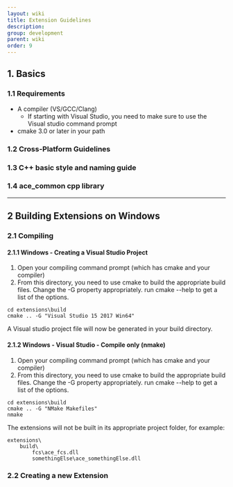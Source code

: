 ```yaml
---
layout: wiki
title: Extension Guidelines
description: 
group: development
parent: wiki
order: 9
---
```


## 1. Basics

### 1.1 Requirements

- A compiler (VS/GCC/Clang) 
    - If starting with Visual Studio, you need to make sure to use the Visual studio command prompt
- cmake 3.0 or later in your path

### 1.2 Cross-Platform Guidelines

### 1.3 C++ basic style and naming guide

### 1.4 ace_common cpp library

---

## 2 Building Extensions on Windows

###  2.1 Compiling 

####  2.1.1 Windows - Creating a Visual Studio Project
1. Open your compiling command prompt (which has cmake and your compiler)
2. From this directory, you need to use cmake to build the appropriate build files. Change the -G property appropriately. run cmake --help to get a list of the options.

```
cd extensions\build
cmake .. -G "Visual Studio 15 2017 Win64"
```

A Visual studio project file will now be generated in your build directory.

#### 2.1.2 Windows - Visual Studio - Compile only (nmake)
1. Open your compiling command prompt (which has cmake and your compiler)
2. From this directory, you need to use cmake to build the appropriate build files. Change the -G property appropriately. run cmake --help to get a list of the options.

```
cd extensions\build
cmake .. -G "NMake Makefiles"
nmake
```

The extensions will not be built in its appropriate project folder, for example:

```
extensions\
    build\
        fcs\ace_fcs.dll
        somethingElse\ace_somethingElse.dll
```

### 2.2 Creating a new Extension
